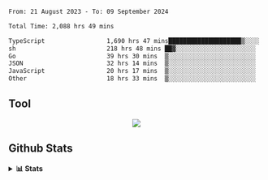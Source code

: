<!--START_SECTION:waka-->

```txt
From: 21 August 2023 - To: 09 September 2024

Total Time: 2,088 hrs 49 mins

TypeScript                 1,690 hrs 47 mins████████████████████▒░░░░   80.94 %
sh                         218 hrs 48 mins ██▓░░░░░░░░░░░░░░░░░░░░░░   10.48 %
Go                         39 hrs 30 mins  ▒░░░░░░░░░░░░░░░░░░░░░░░░   01.89 %
JSON                       32 hrs 14 mins  ▒░░░░░░░░░░░░░░░░░░░░░░░░   01.54 %
JavaScript                 20 hrs 17 mins  ▒░░░░░░░░░░░░░░░░░░░░░░░░   00.97 %
Other                      18 hrs 33 mins  ▒░░░░░░░░░░░░░░░░░░░░░░░░   00.89 %
```

<!--END_SECTION:waka-->

## Tool
<p align="center">
  <a href="https://github.com/chaninlaw">
    <img src="https://skillicons.dev/icons?i=js,typescript,express,nodejs,react,next,postgres,mongodb,html,css,styledcomponents,tailwind,materialui,figma,git,github&perline=8" />
  </a>
</p>

## Github Stats
<details close>
  <summary><b>📊 Stats</b></summary>
  <div align = "center">
    
<picture>
  <source
    srcset="https://github-readme-stats.vercel.app/api?username=chaninlaw&show_icons=true&theme=dark"
    media="(prefers-color-scheme: dark)"
  />
  <source
    srcset="https://github-readme-stats.vercel.app/api?username=chaninlaw&show_icons=true"
    media="(prefers-color-scheme: light), (prefers-color-scheme: no-preference)"
  />
  <img src="https://github-readme-stats.vercel.app/api?username=chaninlaw&show_icons=true" />
</picture>
    
<picture>
  <source
    srcset="https://github-readme-stats.vercel.app/api/top-langs/?username=chaninlaw&layout=donut&theme=dark"
    media="(prefers-color-scheme: dark)"
  />
  <source
    srcset="https://github-readme-stats.vercel.app/api/top-langs/?username=chaninlaw&layout=donut"
    media="(prefers-color-scheme: light), (prefers-color-scheme: no-preference)"
  />
  <img src="https://github-readme-stats.vercel.app/api/top-langs/?username=chaninlaw&layout=donut" />
</picture>
    
  </div>
  
</details>

